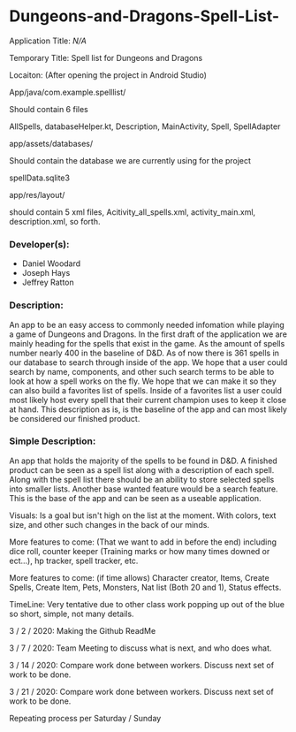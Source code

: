 # Dungeons-and-Dragons-Spell-List-

Application Title:
*N/A*

Temporary Title:
Spell list for Dungeons and Dragons

Locaiton: (After opening the project in Android Studio)

App/java/com.example.spelllist/

Should contain 6 files

AllSpells, databaseHelper.kt, Description, MainActivity, Spell, SpellAdapter

app/assets/databases/

Should contain the database we are currently using for the project

spellData.sqlite3

app/res/layout/

should contain 5 xml files, Acitivity_all_spells.xml, activity_main.xml, description.xml, so forth.

### Developer(s):
* Daniel Woodard
* Joseph Hays
* Jeffrey Ratton

### Description: 
An app to be an easy access to commonly needed infomation while playing a game of Dungeons and Dragons.
In the first draft of the application we are mainly heading for the spells that exist in the game. As the amount of spells
number nearly 400 in the baseline of D&D. As of now there is 361 spells in our database to search through inside of the app.
We hope that a user could search by name, components, and other such search terms to be able to look at how a spell works on
the fly. We hope that we can make it so they can also build a favorites list of spells. Inside of a favorites list a user could most likely host every spell that their current champion uses to keep it close at hand. This description as is, is the baseline of the app
and can most likely be considered our finished product.

### Simple Description:
An app that holds the majority of the spells to be found in D&D. A finished product can be seen as a spell list along with a
description of each spell. Along with the spell list there should be an ability to store selected spells into smaller lists.
Another base wanted feature would be a search feature. This is the base of the app and can be seen as a useable application.

Visuals: Is a goal but isn't high on the list at the moment.
With colors, text size, and other such changes in the back of our minds.

More features to come: (That we want to add in before the end)
including dice roll, counter keeper (Training marks or how many times downed or ect...), hp tracker, spell tracker, etc. 

More features to come: (if time allows)
Character creator, Items, Create Spells, Create Item, Pets, Monsters, Nat list (Both 20 and 1), Status effects.

TimeLine: Very tentative due to other class work popping up out of the blue so short, simple, not many details.

3 / 2 / 2020: Making the Github ReadMe

3 / 7 / 2020: Team Meeting to discuss what is next, and who does what.

3 / 14 / 2020: Compare work done between workers. Discuss next set of work to be done.

3 / 21 / 2020: Compare work done between workers. Discuss next set of work to be done.

Repeating process per Saturday / Sunday
